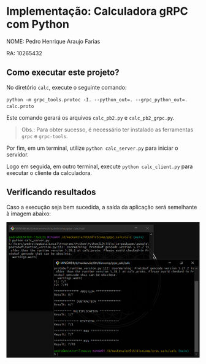 # Implementação: Calculadora gRPC com Python 
NOME: Pedro Henrique Araujo Farias

RA: 10265432

## Como executar este projeto?
No diretório `calc`, execute o seguinte comando:

`python -m grpc_tools.protoc -I. --python_out=. --grpc_python_out=. calc.proto`

Este comando gerará os arquivos `calc_pb2.py` e `calc_pb2_grpc.py`.

> Obs.: Para obter sucesso, é necessário ter instalado as ferramentas `grpc` e `grpc-tools`.

Por fim, em um terminal, utilize `python calc_server.py` para iniciar o servidor.

Logo em seguida, em outro terminal, execute `python calc_client.py` para executar o cliente da calculadora.

## Verificando resultados
Caso a execução seja bem sucedida, a saída da aplicação será semelhante à imagem abaixo:

![execucao](./execucao.png)